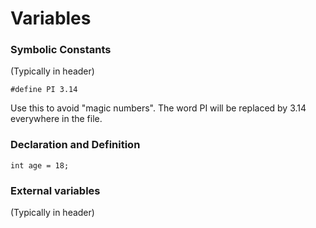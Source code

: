 # Variables

### Symbolic Constants
(Typically in header)
```
#define PI 3.14
```
Use this to avoid "magic numbers". The word PI will be replaced by 3.14 everywhere in the file.

### Declaration and Definition

```
int age = 18;
```

### External variables
(Typically in header)
```

```
